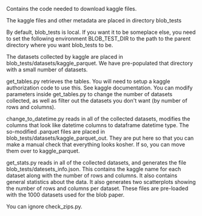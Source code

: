 Contains the code needed to download kaggle files.

The kaggle files and other metadata are placed in directory blob_tests

By default, blob_tests is local. If you want it to be someplace else, you need to set the following environment BLOB_TEST_DIR to the path to the parent directory where you want blob_tests to be.

The datasets collected by kaggle are placed in blob_tests/datasets/kaggle_parquet. We have pre-populated that directory with a small number of datasets.

get_tables.py retrieves the tables. You will need to setup a kaggle authorization code to use this. See kaggle documentation. You can modify parameters inside get_tables.py to change the number of datasets collected, as well as filter out the datasets you don't want (by number of rows and columns).

change_to_datetime.py reads in all of the collected datasets, modifies the columns that look like datetime columns to dataframe datetime type. The so-modified .parquet files are placed in blob_tests/datasets/kaggle_parquet_out. They are put here so that you can make a manual check that everything looks kosher. If so, you can move them over to kaggle_parquet.

get_stats.py reads in all of the collected datasets, and generates the file blob_tests/datesets_info.json. This contains the kaggle name for each dataset along with the number of rows and columns. It also contains general statistics about the data. It also generates two scatterplots showing the number of rows and columns per dataset. These files are pre-loaded with the 1000 datasets used for the blob paper.

You can ignore check_zips.py.


